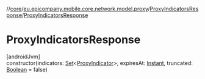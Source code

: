 //[core](../../../index.md)/[eu.epicompany.mobile.core.network.model.proxy](../index.md)/[ProxyIndicatorsResponse](index.md)/[ProxyIndicatorsResponse](-proxy-indicators-response.md)

# ProxyIndicatorsResponse

[androidJvm]\
constructor(indicators: [Set](https://kotlinlang.org/api/latest/jvm/stdlib/kotlin.collections/-set/index.html)&lt;[ProxyIndicator](../-proxy-indicator/index.md)&gt;, expiresAt: [Instant](https://developer.android.com/reference/kotlin/java/time/Instant.html), truncated: [Boolean](https://kotlinlang.org/api/latest/jvm/stdlib/kotlin/-boolean/index.html) = false)
